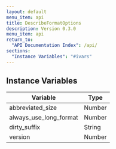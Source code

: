 ```yaml
---
layout: default
menu_item: api
title: DescribeFormatOptions
description: Version 0.3.0
menu_item: api
return_to:
  "API Documentation Index": /api/
sections:
  "Instance Variables": "#ivars"
---
```


## <a name="ivars"></a>Instance Variables

| Variable | Type |
| --- | --- |
| <a name="abbreviated_size"></a>abbreviated_size | Number |
| <a name="always_use_long_format"></a>always_use_long_format | Number |
| <a name="dirty_suffix"></a>dirty_suffix | String |
| <a name="version"></a>version | Number |

